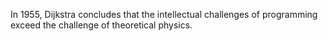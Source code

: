 In 1955, Dijkstra concludes that the intellectual challenges of programming exceed the challenge of theoretical physics.